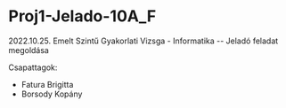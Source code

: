 # Proj1-Jelado-10A_F
2022.10.25. Emelt Szintű Gyakorlati Vizsga - Informatika -- Jeladó feladat megoldása

Csapattagok:
- Fatura Brigitta
- Borsody Kopány
